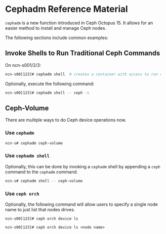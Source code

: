 # Cephadm Reference Material

`cephadm` is a new function introduced in Ceph Octopus 15. It allows for an easier method to install and manage Ceph nodes.

The following sections include common examples:

## Invoke Shells to Run Traditional Ceph Commands

On ncn-s001/2/3:

```bash
ncn-s00[123]# cephadm shell  # creates a container with access to run ceph commands the traditional way
```

Optionally, execute the following command:

```bash
ncn-s00[123]# cephadm shell -- ceph -s
```

## Ceph-Volume

There are multiple ways to do Ceph device operations now.

### Use `cephadm`

```bash
ncn-s# cephadm ceph-volume
```

### Use `cephadm shell`

Optionally, this can be done by invoking a `cephadm` shell by appending a `ceph` command to the `cephadm` command.

```bash
ncn-s# cephadm shell -- ceph-volume
```

### Use `ceph orch`

Optionally, the following command will allow users to specify a single node name to just list that nodes drives.

```
ncn-s00[123]# ceph orch device ls
```

```
ncn-s00[123]# ceph orch device ls <node name>
```
